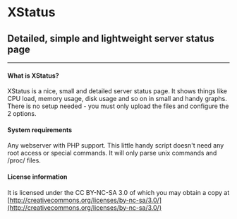 # XStatus
## Detailed, simple and lightweight server status page
* * *
#### What is XStatus?
XStatus is a nice, small and detailed server status page. It shows things like CPU load,
memory usage, disk usage and so on in small and handy graphs. There is no setup needed -
you must only upload the files and configure the 2 options.

#### System requirements
Any webserver with PHP support. This little handy script doesn't need any root access
or special commands. It will only parse unix commands and /proc/ files.

#### License information
It is licensed under the CC BY-NC-SA 3.0 of which you may obtain a copy at [http://creativecommons.org/licenses/by-nc-sa/3.0/](http://creativecommons.org/licenses/by-nc-sa/3.0/)